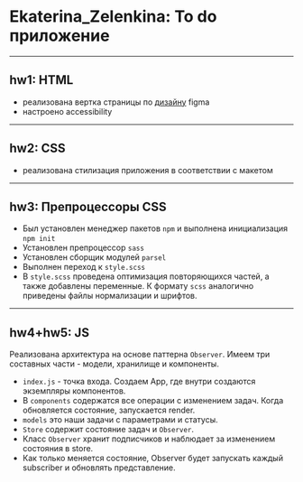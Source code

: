 # Ekaterina_Zelenkina: To do приложение
___
## hw1: HTML
- реализована вертка страницы по [дизайну](https://github.com/ok-technopolis-autumn-2022/todo-app-design) figma 
- настроено accessibility
___
## hw2: CSS
- реализована стилизация приложения в соответствии с макетом
___
## hw3: Препроцессоры CSS
- Был установлен менеджер пакетов `npm` и выполнена инициализация `npm init`
- Установлен препроцессор `sass`
- Установлен сборщик модулей `parsel`
- Выполнен переход к `style.scss`
- В `style.scss` проведена оптимизация повторяющихся частей, а также добавлены переменные. К формату `scss` аналогично приведены файлы нормализации и шрифтов. 
___
## hw4+hw5: JS
Реализована архитектура на основе паттерна `Observer`.
Имеем три составных части - модели, хранилище и компоненты.

- `index.js` - точка входа. Создаем App, где внутри создаются экземпляры компонентов. 
- В `components` содержатся все операции с изменением задач. Когда обновляется состояние, запускается render.
- `models` это наши задачи с параметрами и статусы.   
- `Store` содержит состояние задач и `Observer`. 
- Класс `Observer` хранит подписчиков и наблюдает за изменением состояния в store. 
- Как только меняется состояние, Observer будет запускать каждый subscriber и обновлять представление. 
